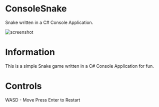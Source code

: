 # ConsoleSnake
Snake written in a C# Console Application. 

![screenshot](https://cdn.discordapp.com/attachments/922185010205822979/1031531416221143040/unknown.png)

# Information
This is a simple Snake game written in a C# Console Application for fun.

# Controls
WASD - Move
Press Enter to Restart
